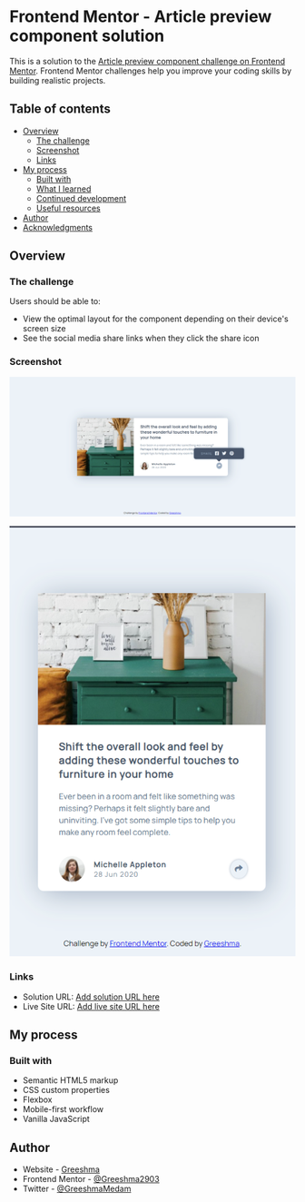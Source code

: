 # Frontend Mentor - Article preview component solution

This is a solution to the [Article preview component challenge on Frontend Mentor](https://www.frontendmentor.io/challenges/article-preview-component-dYBN_pYFT). Frontend Mentor challenges help you improve your coding skills by building realistic projects. 

## Table of contents

- [Overview](#overview)
  - [The challenge](#the-challenge)
  - [Screenshot](#screenshot)
  - [Links](#links)
- [My process](#my-process)
  - [Built with](#built-with)
  - [What I learned](#what-i-learned)
  - [Continued development](#continued-development)
  - [Useful resources](#useful-resources)
- [Author](#author)
- [Acknowledgments](#acknowledgments)

## Overview

### The challenge

Users should be able to:

- View the optimal layout for the component depending on their device's screen size
- See the social media share links when they click the share icon

### Screenshot

![Desktop view](https://github.com/Greeshma2903/Article-preview-component/blob/main/article-component-SS-desktop.png)

<div align="center">
  <img src="https://github.com/Greeshma2903/Article-preview-component/blob/main/article-component-SS-mobile.png">
</div>

### Links

- Solution URL: [Add solution URL here](https://github.com/Greeshma2903/Article-preview-component/)
- Live Site URL: [Add live site URL here](https://article-preview-component-two-olive.vercel.app/)

## My process

### Built with

- Semantic HTML5 markup
- CSS custom properties
- Flexbox
- Mobile-first workflow
- Vanilla JavaScript

## Author

- Website - [Greeshma](https://greeshma-portfolio.netlify.app/)
- Frontend Mentor - [@Greeshma2903](https://www.frontendmentor.io/profile/Greeshma2903)
- Twitter - [@GreeshmaMedam](https://www.twitter.com/GreeshmaMedam)
